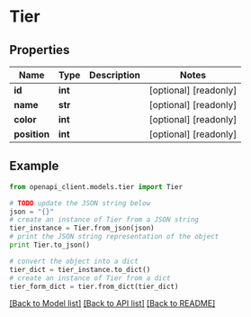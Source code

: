 # Tier


## Properties
Name | Type | Description | Notes
------------ | ------------- | ------------- | -------------
**id** | **int** |  | [optional] [readonly] 
**name** | **str** |  | [optional] [readonly] 
**color** | **int** |  | [optional] [readonly] 
**position** | **int** |  | [optional] [readonly] 

## Example

```python
from openapi_client.models.tier import Tier

# TODO update the JSON string below
json = "{}"
# create an instance of Tier from a JSON string
tier_instance = Tier.from_json(json)
# print the JSON string representation of the object
print Tier.to_json()

# convert the object into a dict
tier_dict = tier_instance.to_dict()
# create an instance of Tier from a dict
tier_form_dict = tier.from_dict(tier_dict)
```
[[Back to Model list]](../README.md#documentation-for-models) [[Back to API list]](../README.md#documentation-for-api-endpoints) [[Back to README]](../README.md)


